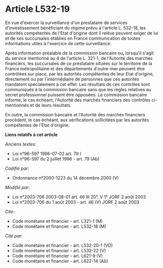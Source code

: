 # Article L532-19

En vue d'exercer la surveillance d'un prestataire de services d'investissement bénéficiant du régime prévu à l'article L.
532-18, les autorités compétentes de l'Etat d'origine dont il relève peuvent exiger de lui et de ses succursales établies en
France communication de toutes informations utiles à l'exercice de cette surveillance.

Après information préalable de la commission bancaire ou, lorsqu'il s'agit du service mentionné au 4 de l'article L. 321-1,
de l'Autorité des marchés financiers, les succursales de ce prestataire situées sur le territoire de la France métropolitaine
et des départements d'outre-mer peuvent être contrôlées sur place, par les autorités compétentes de leur Etat d'origine,
directement ou par l'intermédiaire de personnes que ces autorités mandatent spécialement à cet effet. Les résultats de ces
contrôles sont communiqués à la commission bancaire sans que les règles relatives au secret professionnel puissent être
opposées. La commission bancaire informe, le cas échéant, l'Autorité des marchés financiers des contrôles ci-mentionnés et de
leurs résultats.

En outre, la commission bancaire et l'Autorité des marchés financiers procèdent, le cas échéant, aux vérifications
sollicitées par les autorités compétentes de l'Etat d'origine.

**Liens relatifs à cet article**

_Anciens textes_:

  - Loi n°96-597 1996-07-02 art. 79 I
  - Loi n°96-597 du 2 juillet 1996 - art. 79 (Ab)

_Codifié par_:

  - Ordonnance n°2000-1223 du 14 décembre 2000 (V)

_Modifié par_:

  - Loi n°2003-706 2003-08-01 art. 46 III 20°, V 1° JORF 2 août 2003
  - Loi n°2003-706 du 1 août 2003 - art. 46 (V) JORF 2 août 2003

_Cite_:

  - Code monétaire et financier - art. L321-1 (M)
  - Code monétaire et financier - art. L532-18 (M)

_Cité par_:

  - Code monétaire et financier - art. L532-20-1 (VD)
  - Code monétaire et financier - art. L532-22 (V)
  - Code monétaire et financier - art. L621-9 (V)
  - Code monétaire et financier - art. L622-14 (Ab)
